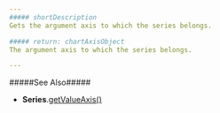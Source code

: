 ```yaml
---
##### shortDescription
Gets the argument axis to which the series belongs.

##### return: chartAxisObject
The argument axis to which the series belongs.

---
```

#####See Also#####
- **Series**.[getValueAxis()](/api-reference/20%20Data%20Visualization%20Widgets/dxChart/7%20Chart%20Elements/Series/3%20Methods/getValueAxis().md '/Documentation/ApiReference/Data_Visualization_Widgets/dxChart/Chart_Elements/Series/Methods/#getValueAxis')
